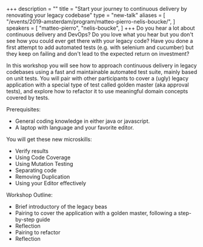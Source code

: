 +++
description = ""
title = "Start your journey to continuous delivery by renovating your legacy codebase"
type = "new-talk"
aliases = [
        "/events/2019-amsterdam/program/matteo-pierro-nelis-boucke/",
]
speakers = [
        "matteo-pierro",
        "nelis-boucke",
]
+++
Do you hear a lot about continuous delivery and DevOps? Do you love what you hear but you don't see how you could ever get there with your legacy code? Have you done a first attempt to add automated tests (e.g. with selenium and cucumber) but they keep on failing and don't lead to the expected return on investment?


In this workshop you will see how to approach continuous delivery in legacy codebases using a fast and maintainable automated test suite, mainly based on unit tests. You will pair with other participants to cover a (ugly) legacy application with a special type of test called golden master (aka approval tests), and explore how to refactor it to use meaningful domain concepts covered by tests.


Prerequisites: 

* General coding knowledge in either java or javascript. 
* A laptop with language and your favorite editor.

You will get these new microskills: 

* Verify results
* Using Code Coverage
* Using Mutation Testing
* Separating code
* Removing Duplication
* Using your Editor effectively

Workshop Outline:

* Brief introductory of the legacy beas
* Pairing to cover the application with a golden master, following a step-by-step guide 
* Reflection 
* Pairing to refactor
* Reflection